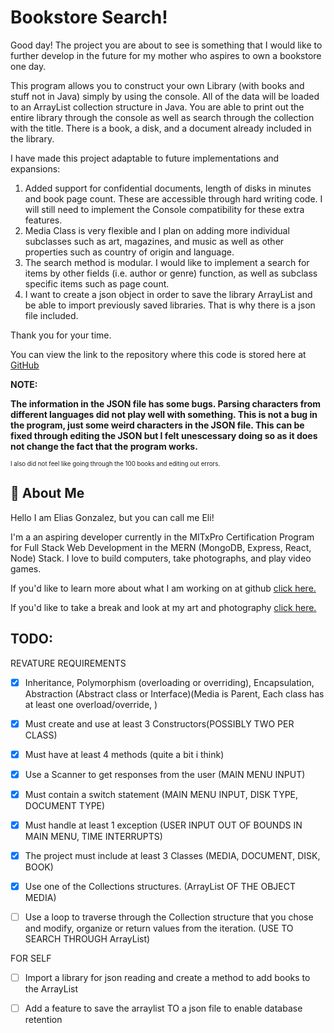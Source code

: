 
# Bookstore Search!

Good day! The project you are about to see is something that I would like to further develop in the future for my mother who aspires to own a bookstore one day. 

This program allows you to construct your own Library (with books and stuff not in Java) simply by using the console. All of the data will be loaded to an ArrayList collection structure in Java. You are able to print out the entire library through the console as well as search through the collection with the title. There is a book, a disk, and a document already included in the library. 

I have made this project adaptable to future implementations and expansions:
1. Added support for confidential documents, length of disks in minutes and book page count. These are accessible through hard writing code. I will still need to implement the Console compatibility for these extra features.
2. Media Class is very flexible and I plan on adding more individual subclasses such as art, magazines, and music as well as other properties such as country of origin and language.
3. The search method is modular. I would like to implement a search for items by other fields (i.e. author or genre) function, as well as subclass specific items such as page count. 
4. I want to create a json object in order to save the library ArrayList and be able to import previously saved libraries. That is why there is a json file included.


Thank you for your time.

You can view the link to the repository where this code is stored here at [GitHub](https://github.com/red-peel/librarySearch)

**NOTE:**

**The information in the JSON file has some bugs. Parsing characters from different languages did not play well with something. This is not a bug in the program, just some weird characters in the JSON file. This can be fixed through editing the JSON but I felt unescessary doing so as it does not change the fact that the program works.**

<sup><sub>I also did not feel like going through the 100 books and editing out errors. </sup></sub>




## 🚀 About Me

Hello I am Elias Gonzalez, but you can call me Eli!

I'm a an aspiring developer currently in the MITxPro Certification Program for Full Stack Web Development in the MERN (MongoDB, Express, React, Node) Stack. I love to build computers, take photographs, and play video games.

If you'd like to learn more about what I am working on at github [click here.](https://github.com/red-peel)

If you'd like to take a break and look at my art and photography [click here.](https://www.instagram.com/slurpe_ee/)
 
  
 
 
## TODO:


REVATURE REQUIREMENTS

- [X] Inheritance, Polymorphism (overloading or overriding), Encapsulation, Abstraction (Abstract class or Interface)(Media is Parent, Each class has at least one overload/override, )

- [X] Must create and use at least 3 Constructors(POSSIBLY TWO PER CLASS)

- [X] Must have at least 4 methods (quite a bit i think)

- [X] Use a Scanner to get responses from the user (MAIN MENU INPUT)

- [X] Must contain a switch statement (MAIN MENU INPUT, DISK TYPE, DOCUMENT TYPE)

- [X] Must handle at least 1 exception (USER INPUT OUT OF BOUNDS IN MAIN MENU, TIME INTERRUPTS)

- [X] The project must include at least 3 Classes (MEDIA, DOCUMENT, DISK, BOOK)

- [X] Use one of the Collections structures. (ArrayList OF THE OBJECT MEDIA)

- [ ] Use a loop to traverse through the Collection structure that you chose and modify, organize or return values from the iteration. (USE TO SEARCH THROUGH ArrayList)


FOR SELF

- [ ] Import a library for json reading and create a method to add books to the ArrayList

- [ ] Add a feature to save the arraylist TO a json file to enable database retention

